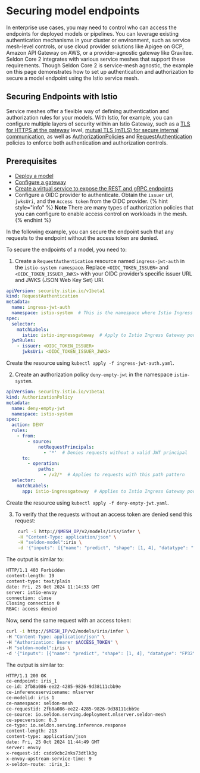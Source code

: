 # Securing model endpoints

In enterprise use cases, you may need to control who can access the endpoints for deployed models or pipelines. You can leverage existing authentication mechanisms in your cluster or environment, such as service mesh-level controls, or use cloud provider solutions like Apigee on GCP, Amazon API Gateway on AWS, or a provider-agnostic gateway like Gravitee. Seldon Core 2 integrates with various service meshes that support these requirements. Though Seldon Core 2 is service-mesh agnostic, the example on this page demonstrates how to set up authentication and authorization to secure a model endpoint using the Istio service mesh.

## Securing Endpoints with Istio

Service meshes offer a flexible way of defining authentication and authorization rules for your models. With Istio, for example, you can configure multiple layers of security within an Istio Gateway, such as a [TLS for HTTPS at the gateway](https://istio.io/latest/docs/tasks/traffic-management/ingress/secure-ingress/#configure-a-tls-ingress-gateway-for-a-single-host) level, [mutual TLS (mTLS) for secure internal communication](https://istio.io/latest/docs/tasks/traffic-management/ingress/secure-ingress/#configure-a-mutual-tls-ingress-gateway), as well as [AuthorizationPolicies](https://istio.io/latest/docs/reference/config/security/authorization-policy/) and [RequestAuthentication](https://istio.io/latest/docs/reference/config/security/request_authentication/) policies to enforce both authentication and authorization controls.

## Prerequisites
* [Deploy a model](../kubernetes/service-meshes/istio.md)
* [Configure a gateway](../kubernetes/service-meshes/istio.md)
* [Create a virtual service to expose the REST and gRPC endpoints](../kubernetes/service-meshes/istio.md)
* Configure a OIDC provider to authenticate. Obtain the `issuer` url, `jwksUri`, and the `Access token` from the OIDC provider.
{% hint style="info" %}
**Note** There are many types of authorization policies that you can configure to enable access control on workloads in the mesh. 
{% endhint %}

In the following example, you can secure the endpoint such that any requests to the endpoint without the access token are denied.

To secure the endpoints of a model, you need to:
1. Create a `RequestAuthentication` resource named `ingress-jwt-auth` in the `istio-system namespace`. Replace `<OIDC_TOKEN_ISSUER>` and `<OIDC_TOKEN_ISSUER_JWKS>` with your OIDC provider’s specific issuer URL and JWKS (JSON Web Key Set) URI.
   
```yaml
apiVersion: security.istio.io/v1beta1
kind: RequestAuthentication
metadata:
  name: ingress-jwt-auth
  namespace: istio-system  # This is the namespace where Istio Ingress Gateway usually resides
spec:
  selector:
    matchLabels:
      istio: istio-ingressgateway  # Apply to Istio Ingress Gateway pods
  jwtRules:
    - issuer: <OIDC_TOKEN_ISSUER>
      jwksUri: <OIDC_TOKEN_ISSUER_JWKS>
```
Create the resource using `kubectl apply -f ingress-jwt-auth.yaml`.

2. Create an authorization policy `deny-empty-jwt` in the namespace `istio-system`.
 
```yaml
apiVersion: security.istio.io/v1beta1
kind: AuthorizationPolicy
metadata:
  name: deny-empty-jwt
  namespace: istio-system
spec:
  action: DENY
  rules:
    - from:
        - source:
            notRequestPrincipals:
              - '*'  # Denies requests without a valid JWT principal
      to:
        - operation:
            paths:
              - /v2/*  # Applies to requests with this path pattern
  selector:
    matchLabels:
      app: istio-ingressgateway  # Applies to Istio Ingress Gateway pods
```
Create the resource using `kubectl apply -f deny-empty-jwt.yaml`.

3. To verify that the requests without an access token are denied send this request:
   ```bash
    curl -i http://$MESH_IP/v2/models/iris/infer \
    -H "Content-Type: application/json" \
    -H "seldon-model":iris \
    -d '{"inputs": [{"name": "predict", "shape": [1, 4], "datatype": "FP32", "data": [[1, 2, 3, 4]]}]}'
    ``` 
  The output is similar to:
  ```bash
  HTTP/1.1 403 Forbidden
  content-length: 19
  content-type: text/plain  
  date: Fri, 25 Oct 2024 11:14:33 GMT
  server: istio-envoy
  connection: close
  Closing connection 0
  RBAC: access denied
  ```
  Now, send the same request with an access token:
  ```bash
  curl -i http://$MESH_IP/v2/models/iris/infer \
  -H "Content-Type: application/json" \
  -H "Authorization: Bearer $ACCESS_TOKEN" \
  -H "seldon-model":iris \
  -d '{"inputs": [{"name": "predict", "shape": [1, 4], "datatype": "FP32", "data": [[1, 2, 3, 4]]}]}'
  ```
  The output is similar to:
  ```bash
  HTTP/1.1 200 OK
  ce-endpoint: iris_1
  ce-id: 2fb8a086-ee22-4285-9826-9d38111cbb9e
  ce-inferenceservicename: mlserver
  ce-modelid: iris_1
  ce-namespace: seldon-mesh
  ce-requestid: 2fb8a086-ee22-4285-9826-9d38111cbb9e
  ce-source: io.seldon.serving.deployment.mlserver.seldon-mesh
  ce-specversion: 0.3
  ce-type: io.seldon.serving.inference.response
  content-length: 213
  content-type: application/json
  date: Fri, 25 Oct 2024 11:44:49 GMT
  server: envoy
  x-request-id: csdo9cbc2nks73dtlk3g
  x-envoy-upstream-service-time: 9
  x-seldon-route: :iris_1:
  ```

